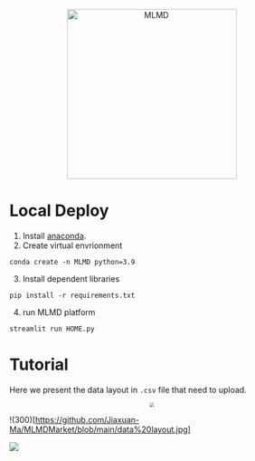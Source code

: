 <p align="center">
  <img src="https://github.com/Jiaxuan-Ma/MLMDMarket/blob/main/MLMDicon.gif?raw=true" width="300px"  alt="MLMD"/>
</div>
</p>

# Local Deploy

1. Install [anaconda](https://www.anaconda.com/). 
2. Create virtual envrionment
```
conda create -n MLMD python=3.9
```
3. Install dependent libraries
```
pip install -r requirements.txt
```
4. run MLMD platform
```
streamlit run HOME.py
```

# Tutorial

Here we present the data layout in `.csv` file that need to upload.

<p align="center">
  <img src="https://github.com/Jiaxuan-Ma/MLMDMarket/blob/main/data%20layout.jpg?raw=true" style="zoom:50%;" />
</p>

!(300)[https://github.com/Jiaxuan-Ma/MLMDMarket/blob/main/data%20layout.jpg]

![](https://github.com/Jiaxuan-Ma/MLMDMarket/blob/main/data%20layout.jpg)